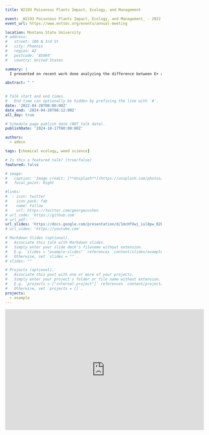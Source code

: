 ```yaml
---
title: W2193 Poisonous Plants Impact, Ecology, and Management

event: _W2193 Poisonous Plants Impact, Ecology, and Management_ - 2022 multistate research project meeting
event_url: https://www.entsoc.org/events/annual-meeting

location: Montana State University
# address:
#   street: 100 N 3rd St
#   city: Phoenix
#   region: AZ
#   postcode: '85004'
#   country: United States

summary: |
  I presented on recent work done analyzing the difference between E+ and E- locoweed.

abstract: " "
  

# Talk start and end times.
#   End time can optionally be hidden by prefixing the line with `#`.
date: '2022-04-28T08:00:00Z'
date_end: '2024-04-28T08:12:00Z'
all_day: true

# Schedule page publish date (NOT talk date).
publishDate: '2024-10-17T00:00:00Z'

authors:
  - admin

tags: [chemical ecology, weed science]

# Is this a featured talk? (true/false)
featured: false

# image:
#   caption: 'Image credit: [**Unsplash**](https://unsplash.com/photos/bzdhc5b3Bxs)'
#   focal_point: Right

#links:
#  - icon: twitter
#    icon_pack: fab
#    name: Follow
#    url: https://twitter.com/georgecushen
# url_code: 'https://github.com'
# url_pdf: ''
url_slides: 'https://docs.google.com/presentation/d/1mcHfXwj_iul8pw_B2PrrSYAeXYqeHzbg/edit?usp=share_link&ouid=108671809387267236051&rtpof=true&sd=true'
# url_video: 'https://youtube.com'

# Markdown Slides (optional).
#   Associate this talk with Markdown slides.
#   Simply enter your slide deck's filename without extension.
#   E.g. `slides = "example-slides"` references `content/slides/example-slides.md`.
#   Otherwise, set `slides = ""`.
# slides: ""

# Projects (optional).
#   Associate this post with one or more of your projects.
#   Simply enter your project's folder or file name without extension.
#   E.g. `projects = ["internal-project"]` references `content/project/deep-learning/index.md`.
#   Otherwise, set `projects = []`.
projects:
  - example
---
```






<!-- Slides can be added in a few ways:

- **Create** slides using Hugo Blox Builder's [_Slides_](https://docs.hugoblox.com/reference/content-types/) feature and link using `slides` parameter in the front matter of the talk file
- **Upload** an existing slide deck to `static/` and link using `url_slides` parameter in the front matter of the talk file
- **Embed** your slides (e.g. Google Slides) or presentation video on this page using [shortcodes](https://docs.hugoblox.com/reference/markdown/).

Further event details, including [page elements](https://docs.hugoblox.com/reference/markdown/) such as image galleries, can be added to the body of this page. -->

<iframe src="https://docs.google.com/presentation/d/e/2PACX-1vTvMjl1FaVfGfkaK3nTsQv32Ho6SCmAcSXQVgdWINazjUzawF8st_RKX8YEmv9n8g/embed?start=false&loop=false&delayms=3000" frameborder="0" width="640" height="389" allowfullscreen="true" mozallowfullscreen="true" webkitallowfullscreen="true"></iframe>